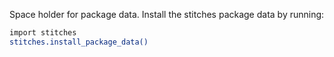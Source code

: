 Space holder for package data. Install the stitches package data by running:

```bash
import stitches 
stitches.install_package_data()
```